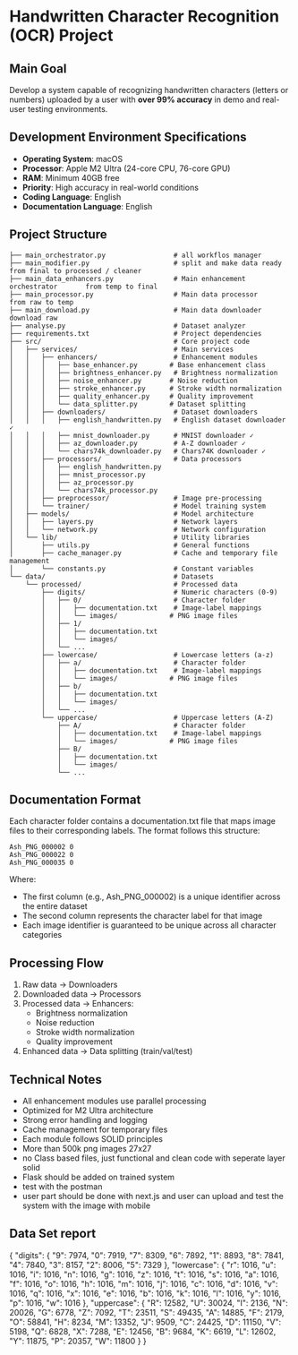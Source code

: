 # Handwritten Character Recognition (OCR) Project

## Main Goal
Develop a system capable of recognizing handwritten characters (letters or numbers) uploaded by a user with **over 99% accuracy** in demo and real-user testing environments.

## Development Environment Specifications
- **Operating System**: macOS
- **Processor**: Apple M2 Ultra (24-core CPU, 76-core GPU)
- **RAM**: Minimum 40GB free
- **Priority**: High accuracy in real-world conditions
- **Coding Language**: English
- **Documentation Language**: English

## Project Structure
```
├── main_orchestrator.py                 # all workflos manager
├── main_modifier.py                     # split and make data ready           from final to processed / cleaner
├── main_data_enhancers.py               # Main enhancement orchestrator       from temp to final
├── main_processor.py                    # Main data processor                 from raw to temp
├── main_download.py                     # Main data downloader                download raw
├── analyse.py                           # Dataset analyzer
├── requirements.txt                     # Project dependencies
├── src/                                 # Core project code
│   ├── services/                        # Main services
│   │   ├── enhancers/                   # Enhancement modules
│   │   │   ├── base_enhancer.py        # Base enhancement class
│   │   │   ├── brightness_enhancer.py   # Brightness normalization
│   │   │   ├── noise_enhancer.py       # Noise reduction
│   │   │   ├── stroke_enhancer.py      # Stroke width normalization
│   │   │   ├── quality_enhancer.py     # Quality improvement
│   │   │   └── data_splitter.py        # Dataset splitting
│   │   ├── downloaders/                 # Dataset downloaders
│   │   │   ├── english_handwritten.py   # English dataset downloader ✓
│   │   │   ├── mnist_downloader.py      # MNIST downloader ✓
│   │   │   ├── az_downloader.py         # A-Z downloader ✓
│   │   │   └── chars74k_downloader.py   # Chars74K downloader ✓
│   │   ├── processors/                  # Data processors
│   │   │   ├── english_handwritten.py
│   │   │   ├── mnist_processor.py
│   │   │   ├── az_processor.py
│   │   │   └── chars74k_processor.py
│   │   ├── preprocessor/                # Image pre-processing
│   │   └── trainer/                     # Model training system
│   ├── models/                          # Model architecture
│   │   ├── layers.py                    # Network layers
│   │   └── network.py                   # Network configuration
│   └── lib/                             # Utility libraries
│       ├── utils.py                     # General functions
│       ├── cache_manager.py             # Cache and temporary file management
│       └── constants.py                 # Constant variables
└── data/                                # Datasets
    └── processed/                       # Processed data
        ├── digits/                      # Numeric characters (0-9)
        │   ├── 0/                       # Character folder
        │   │   ├── documentation.txt    # Image-label mappings
        │   │   └── images/             # PNG image files
        │   ├── 1/
        │   │   ├── documentation.txt
        │   │   └── images/
        │   └── ...
        ├── lowercase/                   # Lowercase letters (a-z)
        │   ├── a/                       # Character folder
        │   │   ├── documentation.txt    # Image-label mappings
        │   │   └── images/             # PNG image files
        │   ├── b/
        │   │   ├── documentation.txt
        │   │   └── images/
        │   └── ...
        └── uppercase/                   # Uppercase letters (A-Z)
            ├── A/                       # Character folder
            │   ├── documentation.txt    # Image-label mappings
            │   └── images/             # PNG image files
            ├── B/
            │   ├── documentation.txt
            │   └── images/
            └── ...
```

## Documentation Format
Each character folder contains a documentation.txt file that maps image files to their corresponding labels. The format follows this structure:

```
Ash_PNG_000002 0
Ash_PNG_000022 0
Ash_PNG_000035 0
```

Where:
- The first column (e.g., Ash_PNG_000002) is a unique identifier across the entire dataset
- The second column represents the character label for that image
- Each image identifier is guaranteed to be unique across all character categories

## Processing Flow
1. Raw data → Downloaders
2. Downloaded data → Processors
3. Processed data → Enhancers:
   - Brightness normalization
   - Noise reduction
   - Stroke width normalization
   - Quality improvement
4. Enhanced data → Data splitting (train/val/test)

## Technical Notes
- All enhancement modules use parallel processing
- Optimized for M2 Ultra architecture
- Strong error handling and logging
- Cache management for temporary files
- Each module follows SOLID principles
- More than 500k png images 27x27 
- no Class based files, just functional and clean code with seperate layer solid
- Flask should be added on trained system
- test with the postman
- user part should be done with next.js and user can upload and test the system with the image with mobile

## Data Set report
{
    "digits": {
        "9": 7974,
        "0": 7919,
        "7": 8309,
        "6": 7892,
        "1": 8893,
        "8": 7841,
        "4": 7840,
        "3": 8157,
        "2": 8006,
        "5": 7329
    },
    "lowercase": {
        "r": 1016,
        "u": 1016,
        "i": 1016,
        "n": 1016,
        "g": 1016,
        "z": 1016,
        "t": 1016,
        "s": 1016,
        "a": 1016,
        "f": 1016,
        "o": 1016,
        "h": 1016,
        "m": 1016,
        "j": 1016,
        "c": 1016,
        "d": 1016,
        "v": 1016,
        "q": 1016,
        "x": 1016,
        "e": 1016,
        "b": 1016,
        "k": 1016,
        "l": 1016,
        "y": 1016,
        "p": 1016,
        "w": 1016
    },
    "uppercase": {
        "R": 12582,
        "U": 30024,
        "I": 2136,
        "N": 20026,
        "G": 6778,
        "Z": 7092,
        "T": 23511,
        "S": 49435,
        "A": 14885,
        "F": 2179,
        "O": 58841,
        "H": 8234,
        "M": 13352,
        "J": 9509,
        "C": 24425,
        "D": 11150,
        "V": 5198,
        "Q": 6828,
        "X": 7288,
        "E": 12456,
        "B": 9684,
        "K": 6619,
        "L": 12602,
        "Y": 11875,
        "P": 20357,
        "W": 11800
    }
}